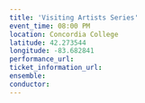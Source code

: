 ```yaml
---
title: 'Visiting Artists Series'
event_time: 08:00 PM
location: Concordia College
latitude: 42.273544
longitude: -83.682841
performance_url:
ticket_information_url:
ensemble:
conductor:
---
```

